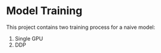# Model Training
This project contains two training process for a naive model:
1. Single GPU
2. DDP

